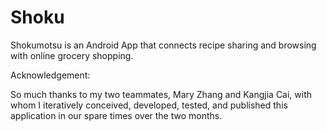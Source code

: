 # Shoku
Shokumotsu is an Android App that connects recipe sharing and browsing with online grocery shopping.

Acknowledgement:

So much thanks to my two teammates, Mary Zhang and Kangjia Cai, with whom I iteratively conceived, developed, tested, and published this application in our spare times over the two months. 
